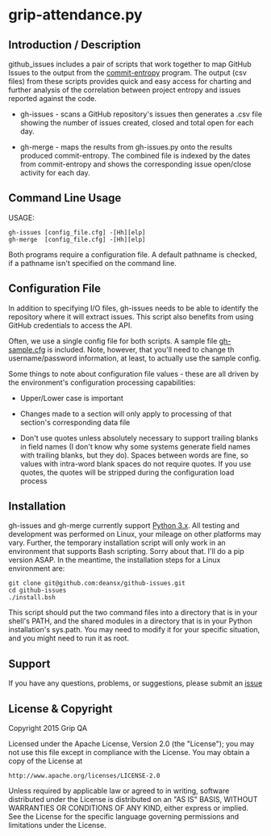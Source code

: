 grip-attendance.py
=========================

Introduction / Description
----------------------

github_issues includes a pair of scripts that work together to map GitHub Issues
to the output from the [commit-entropy](https://pypi.python.org/pypi/commit-entropy/0.2.0) program. The output (csv files) from these scripts provides
quick and easy access for charting and further analysis of the correlation
between project entropy and issues reported against the code.

* gh-issues - scans a GitHub repository's issues
then generates a .csv file showing the number of issues created,
closed and total open for each day.

* gh-merge - maps the results from gh-issues.py onto the results
produced commit-entropy. The combined file is indexed by the dates
from commit-entropy and shows the corresponding issue open/close
activity for each day.


Command Line Usage
----------------------

USAGE:

    gh-issues [config_file.cfg] -[Hh][elp]
    gh-merge  [config_file.cfg] -[Hh][elp]

Both programs require a configuration file. A default pathname is checked, if
a pathname isn't specified on the command line.


Configuration File
----------------------

In addition to specifying I/O files, gh-issues needs to be able to
identify the repository where it will extract issues. This script also benefits
from using GitHub credentials to access the API.

Often, we use a single config file for both scripts. A sample file 
[gh-sample.cfg](./gh-sample.cfg) is included. Note, however, that you'll
need to change th username/password information, at least, to actually
use the sample config.

Some things to note about configuration file values - these are all
driven by the environment's configuration processing capabilities:

* Upper/Lower case is important

* Changes made to a section will only apply to processing of that
section's corresponding data file

* Don't use quotes unless absolutely necessary to support trailing
blanks in field names (I don't know why some systems generate field
names with trailing blanks, but they do). Spaces between words are fine,
so values with intra-word blank spaces do not require quotes. If you use
quotes, the quotes will be stripped during the configuration load process


Installation
----------------------

gh-issues and gh-merge currently support [Python 3.x](https://www.python.org/downloads/).
All testing and development was performed on Linux, your mileage on other
platforms may vary. Further, the temporary installation script will only work
in an environment that supports Bash scripting. Sorry about that. I'll do
a pip version ASAP. In the meantime, the installation steps for a Linux
environment are:

    git clone git@github.com:deansx/github-issues.git
    cd github-issues
    ./install.bsh

This script should put the two command files into a directory that is in your
shell's PATH, and the shared modules in a directory that is in your Python
installation's sys.path. You may need to modify it for your specific situation,
and you might need to run it as root.

Support
----------------------

If you have any questions, problems, or suggestions, please submit an
[issue](../../issues)

License & Copyright
----------------------

Copyright 2015 Grip QA

Licensed under the Apache License, Version 2.0 (the "License");
you may not use this file except in compliance with the License.
You may obtain a copy of the License at

    http://www.apache.org/licenses/LICENSE-2.0

Unless required by applicable law or agreed to in writing, software
distributed under the License is distributed on an "AS IS" BASIS,
WITHOUT WARRANTIES OR CONDITIONS OF ANY KIND, either express or implied.
See the License for the specific language governing permissions and
limitations under the License.

